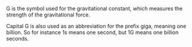 G is the symbol used for the gravitational constant, which measures the
strength of the gravitational force.

Capital G is also used as an abbreviation for the prefix giga, meaning
one billion. So for instance 1s means one second, but 1G means one
billion seconds.
